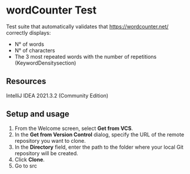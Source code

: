 # wordCounter Test
Test suite that automatically validates that https://wordcounter.net/ correctly displays:
- N° of words
- N° of characters
- The 3 most repeated words with the number of repetitions (KeywordDensitysection)

## Resources
IntelliJ IDEA 2021.3.2 (Community Edition)

## Setup and usage
 1. From the Welcome screen, select **Get from VCS**.
 2. In the **Get from Version Control** dialog, specify the URL of the remote repository you want to clone.
 3. In the **Directory** field, enter the path to the folder where your local Git repository will be created.
 4. Click **Clone**.
 5. Go to src
